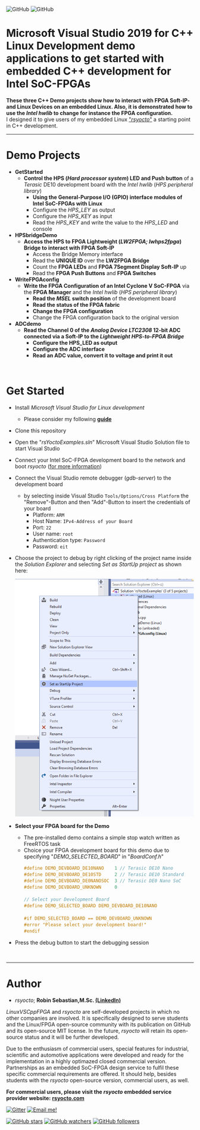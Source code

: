 
![GitHub](https://img.shields.io/static/v1?label=Microsoft+Visual+Studio&message=2019&color=yellowgreen)
![GitHub](https://img.shields.io/github/license/robseb/socfpgaPlatformGenerator)
# Microsoft Visual Studio 2019 for C++ Linux Development demo applications to get started with embedded C++ development for Intel SoC-FPGAs

**These three C++ Demo projects show how to interact with FPGA Soft-IP- and Linux Devices on an embedded Linux. Also, it is demonstrated how to use the *Intel hwlib* to change for instance the FPGA configuration.**   
I designed it to give users of my embedded Linux ["*rsyocto*"](https://github.com/robseb/rsyocto) a starting point in C++ development. 
<br>
___

# Demo Projects 

* **GetStarted**
    * **Control the HPS (*Hard processor system*) LED and Push button** of a *Terasic* DE10 development board  with the *Intel hwlib* (*HPS peripheral library*) 
        * **Using the General-Purpose I/O (GPIO) interface modules of Intel SoC-FPGAs with Linux**
        * Configure the *HPS_LEY* as output
        * Configure the *HPS_KEY* as input 	
        * Read the *HPS_KEY* and write the value to the *HPS_LED* and console  
* **HPSbridgeDemo**
    * **Access the HPS to FPGA Lightweight (*LW2FPGA; lwhps2fpga*) Bridge to interact with FPGA Soft-IP**
        * Access the Bridge Memory interface
        * Read the **UNIQUE ID** over the **LW2FPGA Bridge** 	
        * Count the **FPGA LEDs** and **FPGA 7Segment Display Soft-IP** up
        * Read the **FPGA Push Buttons** and **FPGA Switches**
* **WriteFPGAconfig**     
    * **Write the FPGA Configuration of an Intel Cyclone V SoC-FPGA** via the **FPGA Manager** and the *Intel hwlib* (*HPS peripheral library*)
        * **Read the *MSEL* switch position** of the development board  
        * **Read the status of the FPGA fabric**		
        * **Change the FPGA configuration** 
        * Change the FPGA configuration back to the original version
* **ADCdemo**     
    * **Read the Channel 0 of the *Analog Device LTC2308* 12-bit ADC connected via a Soft-IP to the *Lightweight HPS-to-FPGA Bridge***
        * **Configure the HPS_LED as output**
        * **Configure the ADC interface**
        * **Read an ADC value, convert it to voltage and print it out** 
<br>



# Get Started
* Install *Microsoft Visual Studio for Linux development* 
    * Please consider my following [**guide**](https://github.com/robseb/rsyocto/blob/rsYocto-1.04/doc/guides/3_CPP.md#installing-microsoft-visual-studio-for-linux-development)
* Clone this repository 
* Open the "*rsYoctoExamples.sln*" Microsoft Visual Studio Solution file to start Visual Studio
* Connect your Intel SoC-FPGA development board to the network and boot *rsyocto* ([for more information](https://github.com/robseb/rsyocto/blob/rsYocto-1.04/doc/guides/1_Booting.md))
* Connect the Visual Studio remote debugger (*gdb-server*) to the development board
    * by selecting inside Visual Studio `Tools/Options/Cross Platform` the "Remove"-Button and then "Add"-Button to insert the credentials of your board
        * Platform: `ARM`
        * Host Name: `IPv4-Address of your Board`
        * Port: `22`
        * User name: `root`
        * Authentication type: `Password`
        * Password: `eit` 
* Choose the project to debug by right clicking of the project name inside the *Solution Explorer* and selecting *Set as StartUp project* as shown here:
    <br>

    ![Alt text](startup_project_selection.png?raw=true "Visual Studio StartUp project selection")
    <br>

* **Select your FPGA board for the Demo**
    * The pre-installed demo contains a simple stop watch written as FreeRTOS task
    * Choice your FPGA development board for this demo due to specifying "*DEMO_SELECTED_BOARD*" in "*BoardConf.h*"
        ````c
        #define DEMO_DEVBOARD_DE10NANO    1 // Terasic DE10 Nano
        #define DEMO_DEVBOARD_DE10STD     2 // Terasic DE10 Standard
        #define DEMO_DEVBOARD_DE0NANOSOC  3 // Terasic DE0 Nano SoC
        #define DEMO_DEVBOARD_UNKNOWN     0
        
        // Select your Development Board
        #define DEMO_SELECTED_BOARD DEMO_DEVBOARD_DE10NANO
        
        #if DEMO_SELECTED_BOARD == DEMO_DEVBOARD_UNKNOWN
        #error "Please select your development board!"
        #endif 
        ````
* Press the debug button to start the debugging session 
<br>

___

# Author

* *rsyocto*; **Robin Sebastian,M.Sc. [(LinkedIn)](https://www.linkedin.com/in/robin-sebastian-a5080220a)**

*LinuxVSCppFPGA* and *rsyocto* are self-developed projects in which no other companies are involved. 
It is specifically designed to serve students and the Linux/FPGA open-source community with its publication on GitHub and its open-source MIT license. 
In the future, *rsyocto* will retain its open-source status and it will be further developed. 

Due to the enthusiasm of commercial users, special features for industrial, scientific and automotive applications 
were developed and ready for the implementation in a highly optimazed closed commercial version. 
Partnerships as an embedded SoC-FPGA design service to fulfil these specific commercial requirements are offered. 
It should help, besides students with the *rsyocto* open-source version, commercial users, as well.   

**For commercial users, please visit the *rsyocto* embedded service provider website:** 
[**rsyocto.com**](https://rsyocto.com/)

[![Gitter](https://badges.gitter.im/rsyocto/community.svg)](https://gitter.im/rsyocto/community?utm_source=badge&utm_medium=badge&utm_campaign=pr-badge)
[![Email me!](https://img.shields.io/badge/Ask%20me-anything-1abc9c.svg)](mailto:git@robseb.de)

[![GitHub stars](https://img.shields.io/github/stars/robseb/rsyocto?style=social)](https://GitHub.com/robseb/rsyocto/stargazers/)
[![GitHub watchers](https://img.shields.io/github/watchers/robseb/rsyocto?style=social)](https://github.com/robseb/rsyocto/watchers)
[![GitHub followers](https://img.shields.io/github/followers/robseb?style=social)](https://github.com/robseb)


